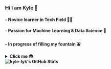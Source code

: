 ### Hi I am Kyle 👋
#### - Novice learner in Tech Field 👨‍💻
#### - Passion for Machine Learning & Data Science 🌱
#### - In progress of filling my fountain ⛲

<details>
  <summary> <b>Click me 😳<b> </summary>
  
  <b> Whaddap ( ͡° ͜ʖ ͡°) <b> ✨
</details>


<img align="left" alt="kyle-lyk's GitHub Stats" src="https://github-readme-stats-git-master-kyle-lyk.vercel.app/api?username=kyle-lyk&count_private=true&theme=tokyonight&show_icons=true&hide_border=true" />


<!-- https://github-readme-stats-git-master-kyle-lyk.vercel.app/ -->

<!--
**kyle-lyk/kyle-lyk** is a ✨ _special_ ✨ repository because its `README.md` (this file) appears on your GitHub profile.

Here are some ideas to get you started:

- 🔭 I’m currently working on ...
- 🌱 I’m currently learning ...
- 👯 I’m looking to collaborate on ...
- 🤔 I’m looking for help with ...
- 💬 Ask me about ...
- 📫 How to reach me: ...
- 😄 Pronouns: ...
- ⚡ Fun fact: ...
- https://gist.github.com/rxaviers/7360908
-->
